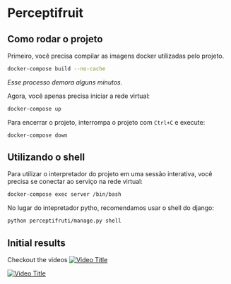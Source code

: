 # Perceptifruit

## Como rodar o projeto
Primeiro, você precisa compilar as imagens docker utilizadas pelo projeto.
```bash
docker-compose build --no-cache
```
_Esse processo demora alguns minutos._

Agora, você apenas precisa iniciar a rede virtual:
```bash
docker-compose up
```

Para encerrar o projeto, interrompa o projeto com `Ctrl+C` e execute:
```bash
docker-compose down
```

## Utilizando o shell
Para utilizar o interpretador do projeto em uma sessão interativa, você precisa se conectar ao serviço na rede virtual:
```bash
docker-compose exec server /bin/bash
```

No lugar do intepretador pytho, recomendamos usar o shell do django:
```bash
python perceptifruti/manage.py shell
```

## Initial results
Checkout the videos
[![Video Title](https://img.youtube.com/vi/c6KKnYIxAlI/0.jpg)](https://www.youtube.com/watch?v=c6KKnYIxAlI)

[![Video Title](https://img.youtube.com/vi/0Hoh1w_Er9w/0.jpg)](https://www.youtube.com/watch?v=0Hoh1w_Er9w)

